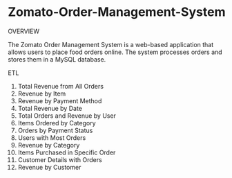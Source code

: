 # Zomato-Order-Management-System 

OVERVIEW

The Zomato Order Management System is a web-based application that allows users to place food orders online. The system processes orders and stores them in a MySQL database.

ETL
1. Total Revenue from All Orders
2. Revenue by Item
3. Revenue by Payment Method
4. Total Revenue by Date
5. Total Orders and Revenue by User
6. Items Ordered by Category
7. Orders by Payment Status
8. Users with Most Orders
9. Revenue by Category
10. Items Purchased in Specific Order
11. Customer Details with Orders
12. Revenue by Customer
